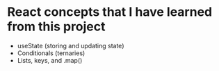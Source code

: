 # React concepts that I have learned from this project
- useState (storing and updating state)
- Conditionals (ternaries)
- Lists, keys, and .map()

